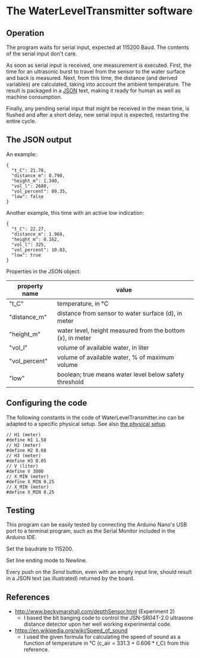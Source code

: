 # The WaterLevelTransmitter software

## Operation

The program waits for serial input, expected at 115200 Baud.
The contents of the serial input don't care.

As soon as serial input is received, one measurement is executed.
First, the time for an ultrasonic burst to travel from the sensor to the water surface and back is measured.
Next, from this time, the distance (and derived variables) are calculated, taking into account the ambient temperature.
The result is packaged in a [JSON](https://tools.ietf.org/html/rfc7158) text, making it ready for human as well as machine consumption.

Finally, any pending serial input that might be received in the mean time, is flushed and after a short delay, new serial input is expected, restarting the entire cycle.

## The JSON output

An example:
```
{
  "t_C": 21.78,
  "distance_m": 0.790,
  "height_m": 1.340,
  "vol_l": 2680,
  "vol_percent": 89.35,
  "low": false
}
```

Another example, this time with an active *low* indication:
```
{
  "t_C": 22.27,
  "distance_m": 1.968,
  "height_m": 0.162,
  "vol_l": 325,
  "vol_percent": 10.83,
  "low": true
}
```

Properties in the JSON object:

| property name | value |
| ------------- | ----- |
| "t_C" | temperature, in °C |
| "distance_m" | distance from sensor to water surface (d), in meter |
| "height_m" | water level, height measured from the bottom (x), in meter |
| "vol_l" | volume of available water, in liter |
| "vol_percent" | volume of available water, % of maximum volume |
| "low" | boolean; true means water level below safety threshold |
 
## Configuring the code
The following constants in the code of WaterLevelTransmitter.ino can be adapted to a specific physical setup.
See also [the physical setup](physical.md).

```
// H1 (meter)
#define H1 1.50
// H2 (meter)
#define H2 0.68
// H3 (meter)
#define H3 0.05
// V (liter)
#define V 3000
// X_MIN (meter)
#define X_MIN 0.25
// X_MIN (meter)
#define X_MIN 0.25
```

## Testing
This program can be easily tested by connecting the Arduino Nano's USB port to a terminal program, such as the Serial Monitor
included in the Arduino IDE.

Set the baudrate to 115200.

Set line ending mode to Newline.

Every push on the *Send* button, even with an empty input line, should result in a JSON text (as illustrated) returned by the board.

## References
* http://www.beckymarshall.com/depthSensor.html (Experiment 2)
  * I based the bit banging code to control the JSN-SR04T-2.0 ultrasone distance detector upon her well working experimental code.
* https://en.wikipedia.org/wiki/Speed_of_sound
  * I used the given formula for calculating the speed of sound as a function of temperature in °C (c_air = 331.3 + 0.606 * t_C) from this reference. 